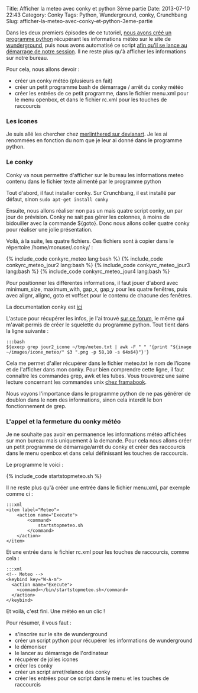 Title: Afficher la meteo avec conky et python 3ème partie
Date: 2013-07-10 22:43
Category: Conky
Tags: Python, Wunderground, conky, Crunchbang
Slug: afficher-la-meteo-avec-conky-et-python-3eme-partie

Dans les deux premiers épisodes de ce tutoriel, [nous avons créé un programme python]({filename}/afficher-la-meteo-avec-conky-et-python-1ere-partie.markdown) récupérant les informations météo sur le site de [wunderground](http://www.wunderground.com/), puis nous avons automatisé ce script [afin qu'il se lance au démarrage de notre session]({filename}/afficher-la-meteo-avec-conky-et-python-2eme-partie.markdown). Il ne reste plus qu'à afficher les informations sur notre bureau.

Pour cela, nous allons devoir :

- créer un conky météo (plusieurs en fait)
- créer un petit programme bash de démarrage / arrêt du conky météo
- créer les entrées de ce petit programme, dans le fichier menu.xml pour le menu openbox, et dans le fichier rc.xml pour les touches de raccourcis



### Les icones

Je suis allé les chercher chez [merlinthered sur devianart](http://merlinthered.deviantart.com). Je les ai renommées en fonction du nom que je leur ai donné dans le programme python.

### Le conky

Conky va nous permettre d'afficher sur le bureau les informations meteo contenu dans le fichier texte alimenté par le programme python

Tout d'abord, il faut installer conky. Sur Crunchbang, il est installé par défaut, sinon `sudo apt-get install conky`

Ensuite, nous allons réaliser non pas un mais quatre script conky, un par jour de prévision. Conky ne sait pas gérer les colonnes, à moins de bidouiller avec la commande ${goto}. Donc nous allons coller quatre conky pour réaliser une jolie présentation.

Voilà, à la suite, les quatre fichiers. Ces fichiers sont à copier dans le répertoire /home/monuser/.conky/ :

{% include_code conkyrc_meteo lang:bash %}
{% include_code conkyrc_meteo_jour2 lang:bash %}
{% include_code conkyrc_meteo_jour3 lang:bash %}
{% include_code conkyrc_meteo_jour4 lang:bash %}


Pour positionner les différentes informations, il faut jouer d'abord avec minimum_size, maximum_with, gap_x, gap_y pour les quatre fenêtres, puis avec alignr, alignc, goto et voffset pour le contenu de chacune des fenêtres.

La documentation conky est [ici](http://conky.sourceforge.net/documentation.html)

L'astuce pour récupérer les infos, je l'ai trouvé [sur ce forum](http://www.archlinux.fr/forum/viewtopic.php?t=9981&p=107541), le même qui m'avait permis de créer le squelette du programme python. Tout tient dans la ligne suivante :

	:::bash
    ${execp grep jour2_icone ~/tmp/meteo.txt | awk -F " " '{print "${image ~/images/icone_meteo/" $3 ".png -p 58,10 -s 64x64}"}'}

Cela me permet d'aller récupérer dans le fichier meteo.txt le nom de l'icone et de l'afficher dans mon conky. Pour bien comprendre cette ligne, il faut connaître les commandes grep, awk et les tubes. Vous trouverez une saine lecture concernant les commandes unix [chez framabook](http://framabook.org/unix-pour-aller-plus-loin-avec-la-ligne-de-commande/). 

Nous voyons l'importance dans le programme python de ne pas générer de doublon dans le nom des informations, sinon cela interdit le bon fonctionnement de grep. 

### L'appel et la fermeture du conky météo

Je ne souhaite pas avoir en permanence les informations météo affichées sur mon bureau mais uniquement à la demande. Pour cela nous allons créer un petit programme de démarrage/arrêt du conky et créer des raccourcis dans le menu openbox et dans celui définissant les touches de raccourcis.

Le programme le voici :

{% include_code startstopmeteo.sh %}

Il ne reste plus qu'à créer une entrée dans le fichier menu.xml, par exemple comme ci :

	:::xml
    <item label="Meteo">
        <action name="Execute">
            <command>
                startstopmeteo.sh
            </command>
        </action>
    </item>

Et une entrée dans le fichier rc.xml pour les touches de raccourcis, comme cela :

	:::xml
    <!-- Meteo -->
    <keybind key="W-A-m">
      <action name="Execute">
        <command>~/bin/startstopmeteo.sh</command>
      </action>
    </keybind>

Et voilà, c'est fini. Une météo en un clic ! 

Pour résumer, il vous faut :
- s'inscrire sur le site de wunderground
- créer un script python pour récupérer les informations de wunderground
- le démoniser
- le lancer au démarrage de l'ordinateur
- récupérer de jolies icones
- créer les conky
- créer un script arret/relance des conky
- créer les entrées pour ce script dans le menu et les touches de raccourcis



